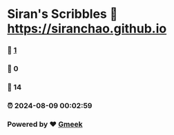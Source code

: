# Siran's Scribbles :link: https://siranchao.github.io 
### :page_facing_up: [1](https://siranchao.github.io/tag.html) 
### :speech_balloon: 0 
### :hibiscus: 14 
### :alarm_clock: 2024-08-09 00:02:59 
### Powered by :heart: [Gmeek](https://github.com/Meekdai/Gmeek)
